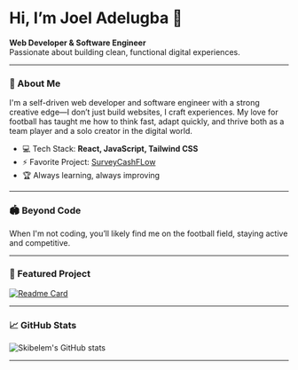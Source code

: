 # Hi, I’m Joel Adelugba 👋

**Web Developer & Software Engineer**  
Passionate about building clean, functional digital experiences.

---

### 🚀 About Me

I'm a self-driven web developer and software engineer with a strong creative edge—I don’t just build websites, I craft experiences. My love for football has taught me how to think fast, adapt quickly, and thrive both as a team player and a solo creator in the digital world.

- 💻 Tech Stack: **React, JavaScript, Tailwind CSS**
- ⚡ Favorite Project: [SurveyCashFLow](https://github.com/Skibelem/Survey)
- 🏆 Always learning, always improving

---

### 🏟️ Beyond Code

When I'm not coding, you’ll likely find me on the football field, staying active and competitive.

---

### 📌 Featured Project

[![Readme Card](https://github-readme-stats.vercel.app/api/pin/?username=Skibelem&repo=Survey)](https://github.com/Skibelem/Survey)

---

### 📈 GitHub Stats

![Skibelem's GitHub stats](https://github-readme-stats.vercel.app/api?username=Skibelem&show_icons=true&theme=radical)

---

<!--
**Skibelem/Skibelem** is a ✨ special ✨ repository because its `README.md` (this file) appears on your GitHub profile.
-->
